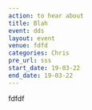 ```yaml
---
action: to hear about
title: Blah
event: dds
layout: event
venue: fdfd
categories: Chris
pre_url: sss
start_date: 19-03-22
end_date: 19-03-22
---
```

fdfdf
